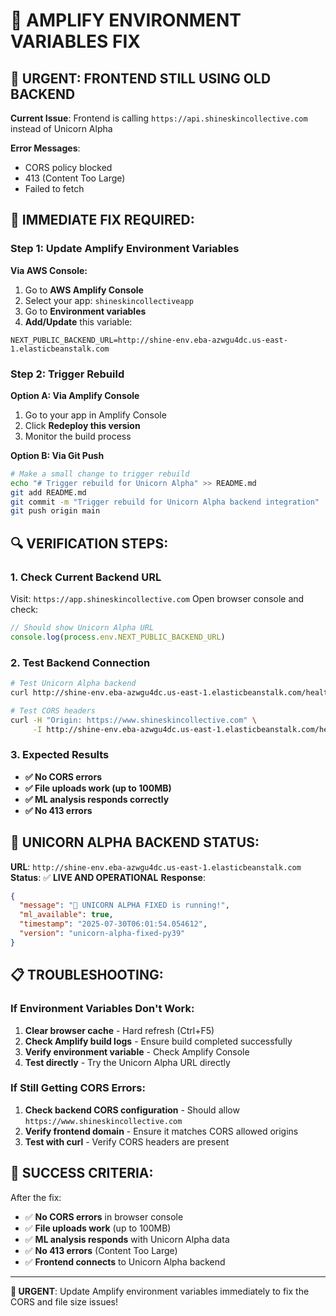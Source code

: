 # 🔧 AMPLIFY ENVIRONMENT VARIABLES FIX

## 🚨 **URGENT: FRONTEND STILL USING OLD BACKEND**

**Current Issue**: Frontend is calling `https://api.shineskincollective.com` instead of Unicorn Alpha

**Error Messages**:
- CORS policy blocked
- 413 (Content Too Large)
- Failed to fetch

## 🎯 **IMMEDIATE FIX REQUIRED:**

### **Step 1: Update Amplify Environment Variables**

**Via AWS Console:**
1. Go to **AWS Amplify Console**
2. Select your app: `shineskincollectiveapp`
3. Go to **Environment variables**
4. **Add/Update** this variable:

```
NEXT_PUBLIC_BACKEND_URL=http://shine-env.eba-azwgu4dc.us-east-1.elasticbeanstalk.com
```

### **Step 2: Trigger Rebuild**

**Option A: Via Amplify Console**
1. Go to your app in Amplify Console
2. Click **Redeploy this version**
3. Monitor the build process

**Option B: Via Git Push**
```bash
# Make a small change to trigger rebuild
echo "# Trigger rebuild for Unicorn Alpha" >> README.md
git add README.md
git commit -m "Trigger rebuild for Unicorn Alpha backend integration"
git push origin main
```

## 🔍 **VERIFICATION STEPS:**

### **1. Check Current Backend URL**
Visit: `https://app.shineskincollective.com`
Open browser console and check:
```javascript
// Should show Unicorn Alpha URL
console.log(process.env.NEXT_PUBLIC_BACKEND_URL)
```

### **2. Test Backend Connection**
```bash
# Test Unicorn Alpha backend
curl http://shine-env.eba-azwgu4dc.us-east-1.elasticbeanstalk.com/health

# Test CORS headers
curl -H "Origin: https://www.shineskincollective.com" \
     -I http://shine-env.eba-azwgu4dc.us-east-1.elasticbeanstalk.com/health
```

### **3. Expected Results**
- **✅ No CORS errors**
- **✅ File uploads work (up to 100MB)**
- **✅ ML analysis responds correctly**
- **✅ No 413 errors**

## 🦄 **UNICORN ALPHA BACKEND STATUS:**

**URL**: `http://shine-env.eba-azwgu4dc.us-east-1.elasticbeanstalk.com`
**Status**: ✅ **LIVE AND OPERATIONAL**
**Response**: 
```json
{
  "message": "🦄 UNICORN ALPHA FIXED is running!",
  "ml_available": true,
  "timestamp": "2025-07-30T06:01:54.054612",
  "version": "unicorn-alpha-fixed-py39"
}
```

## 📋 **TROUBLESHOOTING:**

### **If Environment Variables Don't Work:**
1. **Clear browser cache** - Hard refresh (Ctrl+F5)
2. **Check Amplify build logs** - Ensure build completed successfully
3. **Verify environment variable** - Check Amplify Console
4. **Test directly** - Try the Unicorn Alpha URL directly

### **If Still Getting CORS Errors:**
1. **Check backend CORS configuration** - Should allow `https://www.shineskincollective.com`
2. **Verify frontend domain** - Ensure it matches CORS allowed origins
3. **Test with curl** - Verify CORS headers are present

## 🎯 **SUCCESS CRITERIA:**

After the fix:
- ✅ **No CORS errors** in browser console
- ✅ **File uploads work** (up to 100MB)
- ✅ **ML analysis responds** with Unicorn Alpha data
- ✅ **No 413 errors** (Content Too Large)
- ✅ **Frontend connects** to Unicorn Alpha backend

---

**🚨 URGENT**: Update Amplify environment variables immediately to fix the CORS and file size issues! 